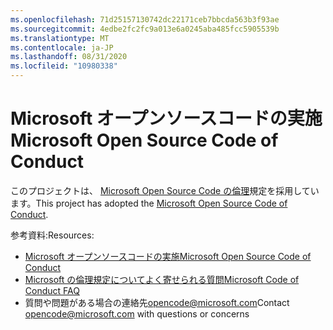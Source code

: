 ```yaml
---
ms.openlocfilehash: 71d25157130742dc22171ceb7bbcda563b3f93ae
ms.sourcegitcommit: 4edbe2fc2fc9a013e6a0245aba485fcc5905539b
ms.translationtype: MT
ms.contentlocale: ja-JP
ms.lasthandoff: 08/31/2020
ms.locfileid: "10980338"
---
```

# <span data-ttu-id="eda8e-101">Microsoft オープンソースコードの実施</span><span class="sxs-lookup"><span data-stu-id="eda8e-101">Microsoft Open Source Code of Conduct</span></span>

<span data-ttu-id="eda8e-102">このプロジェクトは、 [Microsoft Open Source Code の倫理](https://opensource.microsoft.com/codeofconduct/)規定を採用しています。</span><span class="sxs-lookup"><span data-stu-id="eda8e-102">This project has adopted the [Microsoft Open Source Code of Conduct](https://opensource.microsoft.com/codeofconduct/).</span></span>

<span data-ttu-id="eda8e-103">参考資料:</span><span class="sxs-lookup"><span data-stu-id="eda8e-103">Resources:</span></span>

- [<span data-ttu-id="eda8e-104">Microsoft オープンソースコードの実施</span><span class="sxs-lookup"><span data-stu-id="eda8e-104">Microsoft Open Source Code of Conduct</span></span>](https://opensource.microsoft.com/codeofconduct/)
- [<span data-ttu-id="eda8e-105">Microsoft の倫理規定についてよく寄せられる質問</span><span class="sxs-lookup"><span data-stu-id="eda8e-105">Microsoft Code of Conduct FAQ</span></span>](https://opensource.microsoft.com/codeofconduct/faq/)
- <span data-ttu-id="eda8e-106">質問や問題がある場合の連絡先[opencode@microsoft.com](mailto:opencode@microsoft.com)</span><span class="sxs-lookup"><span data-stu-id="eda8e-106">Contact [opencode@microsoft.com](mailto:opencode@microsoft.com) with questions or concerns</span></span>
